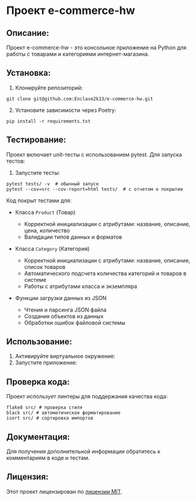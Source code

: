 # Проект e-commerce-hw

## Описание:

Проект e-commerce-hw - это консольное приложение на Python для работы с товарами и категориями интернет-магазина.

## Установка:

1. Клонируйте репозиторий:
```
git clone git@github.com:Enclave2k13/e-commerce-hw.git
```
2. Установите зависимости через Poetry:
```
pip install -r requirements.txt
```
## Тестирование:

Проект включает unit-тесты с использованием pytest. Для запуска тестов:

1. Запустите тесты:
```
pytest tests/ -v  # обычный запуск
pytest --cov=src --cov-report=html tests/  # с отчетом о покрытии
```
Код покрыт тестами для:

- Класса `Product` (Товар)
  - Корректной инициализации с атрибутами: название, описание, цена, количество
  - Валидации типов данных и форматов

- Класса `Category` (Категория)  
  - Корректной инициализации с атрибутами: название, описание, список товаров
  - Автоматического подсчета количества категорий и товаров в системе
  - Работы с атрибутами класса и экземпляра

- Функции загрузки данных из JSON
  - Чтения и парсинга JSON файла
  - Создания объектов из данных
  - Обработки ошибок файловой системы

## Использование:

1. Активируйте виртуальное окружение:
2. Запустите приложение:

## Проверка кода:

Проект использует линтеры для поддержания качества кода:
```
flake8 src/ # проверка стиля
black src/ # автоматическое форматирование
isort src/ # сортировка импортов
```
## Документация:

Для получения дополнительной информации обратитесь к комментариям в коде и тестам.

## Лицензия:

Этот проект лицензирован по [лицензии MIT](LICENSE).